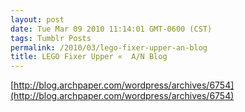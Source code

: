 ```yaml
---
layout: post
date: Tue Mar 09 2010 11:14:01 GMT-0600 (CST)
tags: Tumblr Posts
permalink: /2010/03/lego-fixer-upper-an-blog
title: LEGO Fixer Upper «  A/N Blog
---
```


[http://blog.archpaper.com/wordpress/archives/6754](http://blog.archpaper.com/wordpress/archives/6754)

